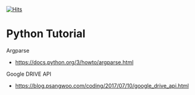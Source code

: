 [![Hits](https://hits.seeyoufarm.com/api/count/incr/badge.svg?url=https%3A%2F%2Fgithub.com%2Fkenshin579%2Ftutorials-python&count_bg=%2379C83D&title_bg=%23555555&icon=&icon_color=%23E7E7E7&title=hits&edge_flat=false)](https://hits.seeyoufarm.com)

Python Tutorial
====
Argparse
- https://docs.python.org/3/howto/argparse.html

Google DRIVE API
- https://blog.psangwoo.com/coding/2017/07/10/google_drive_api.html

